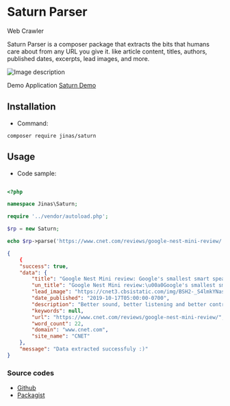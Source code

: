 # Saturn Parser
Web Crawler

Saturn Parser is a composer package that extracts the bits that humans care about from any URL you give it.
like article content, titles, authors, published dates, excerpts, lead images, and more.

![Image description](https://jinas.me/images/saturnparser-01.jpg)

Demo Application [Saturn Demo](http://saturn.jinas.me/)

## Installation

- Command:

```bash/shell
composer require jinas/saturn
```

## Usage

- Code sample:

```php

<?php

namespace Jinas\Saturn;

require '../vendor/autoload.php';

$rp = new Saturn;

echo $rp->parse('https://www.cnet.com/reviews/google-nest-mini-review/');

```

```json
{
    {
    "success": true,
    "data": {
        "title": "Google Nest Mini review: Google's smallest smart speaker keeps getting better - CNET",
        "un_title": "Google Nest Mini review:\u00a0Google's smallest smart speaker keeps getting better",
        "lead_image": "https://cnet3.cbsistatic.com/img/BSH2-_S4lmkYNase8GgaOJvCkaY=/2019/10/09/c07227f1-9255-48db-8bee-1a4851ee5fcf/google-home-nest-mini-1529.jpg",
        "date_published": "2019-10-17T05:00:00-0700",
        "description": "Better sound, better listening and better controls pack a punch in Google's pint-size smart speaker. Oh, and it comes in blue now.",
        "keywords": null,
        "url": "https://www.cnet.com/reviews/google-nest-mini-review/",
        "word_count": 22,
        "domain": "www.cnet.com",
        "site_name": "CNET"
    },
    "message": "Data extracted successfuly :)"
}

```

### Source codes

- [Github](https://getcomposer.org/)
- [Packagist](https://getcomposer.org/)
